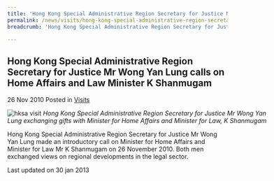 ```yaml
---
title: 'Hong Kong Special Administrative Region Secretary for Justice Mr Wong Yan Lung calls on Home Affairs and Law Minister K Shanmugam'
permalink: /news/visits/hong-kong-special-administrative-region-secretary-for-justice-mr-wong-yan-lung-calls-on-home/
breadcrumb: 'Hong Kong Special Administrative Region Secretary for Justice Mr Wong Yan Lung calls on Home Affairs and Law Minister K Shanmugam'

---
```



<style>
.image {width: 600px;}
.image img {max-width: 100%;}
</style>

Hong Kong Special Administrative Region Secretary for Justice Mr Wong Yan Lung calls on Home Affairs and Law Minister K Shanmugam
---

26 Nov 2010 Posted in [Visits](/news/visits/)

<div class="image">
  <img src="/images/call-hk-sec-wong-yan-lung.jpg/" alt="hksa visit" title="hksa visit">
  <i>Hong Kong Special Administrative Region Secretary for Justice Mr Wong Yan Lung exchanging gifts with Minister for Home Affairs and Minister for Law, K Shanmugam</i>
</div>

Hong Kong Special Administrative Region Secretary for Justice Mr Wong Yan Lung made an introductory call on Minister for Home Affairs and Minister for Law Mr K Shanmugam on 26 November 2010. Both men exchanged views on regional developments in the legal sector.

<p class="right-side-updated">Last updated on 30 jan 2013</p>
